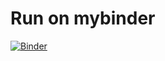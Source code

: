 # Run on mybinder
[![Binder](https://mybinder.org/badge_logo.svg)](https://mybinder.org/v2/gh/patrickhaddadteaching/drbg2/main?urlpath=voila%2Frender%2Fdrbg2_binder.ipynb)
